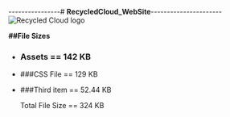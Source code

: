 ----------------# **RecycledCloud_WebSite**----------------------
![Recycled Cloud logo](Recycledcloud-02.svg)

**##File Sizes**

- ### Assets == 142 KB
- ###CSS File == 129 KB
- ###Third item == 52.44 KB

  Total File Size == 324 KB
